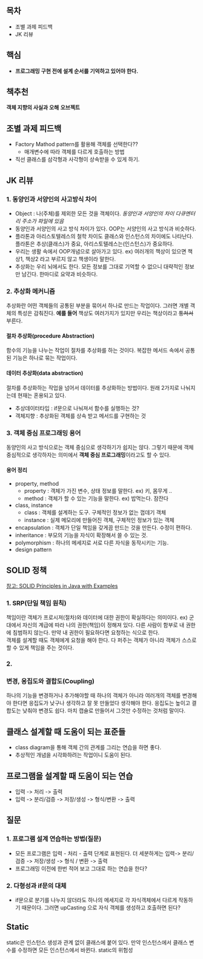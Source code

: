 ## 목차
- 조별 과제 피드백 
- JK 리뷰
## 핵심
- **프로그래밍 구현 전에 설계 순서를 기억하고 있어야 한다.** 

## 책추천
**객체 지향의 사실과 오해**
**오브젝트**


## 조별 과제 피드백 
- Factory Mathod pattern를 활용해 객체를 선택한다?? 
    - 매개변수에 따라 객체를 다르게 호출하는 방법 
- 직선 클래스를 삼각형과 사각형이 상속받을 수 있게 하기.

## JK 리뷰
### 1. 동양인과 서양인의 사고방식 차이 
- Object : 나(주체)를 제외한 모든 것을 객체이다. 
*동양인과 서양인의 차이 다큐멘터리 주소가 파일에 있음*
- 동양인과 서양인의 사고 방식 차이가 있다. OOP는 서양인의 사고 방식과 비슷하다. 
- 플라톤과 아리스토텔레스의 철학 차이도 클래스와 인스턴스의 차이에도 나타난다. 플라톤은 추상(클래스)가 중요, 아리스토텔레스는(인스턴스)가 중요하다. 
- 우리는 생활 속에서 OOP개념으로 살아가고 있다. ex) 여러개의 책상이 있으면 책상1, 책상2 라고 부르지 않고 책생이라 말한다. 
- 추상화는 우리 뇌에서도 한다. 모든 정보를 그대로 기억할 수 없으니 대략적인 정보만 남긴다. 한마디로 요약과 비슷하다. 

### 2. 추상화 메커니즘 
추상화란 어떤 객체들의 공통된 부분을 묶어서 하나로 만드는 작업이다. 그러면 개별 객체의 특성은 감춰진다. **예를 들어** 책상도 여러가지가 있지만 우리는 책상이라고 ~~퉁쳐서~~ 부른다.
#### 절차 추상화(procedure Abstraction)
함수의 기능을 나누는 작업이 절차를 추상화를 하는 것이다. 복잡한 메서드 속에서 공통된 기능은 하나로 묶는 작업이다. 
#### 데이터 추상화(data abstraction)
절차를 추상화하는 작업을 넘어서 데이터를 추상화하는 방법이다. 원래 2가지로 나눠지는데 현재는 혼용되고 있다. 
- 추상데이터타입 : if문으로 나눠져서 함수를 실행하는 것?  
- 객체지향 : 추상화된 객체를 상속 받고 메서드를 구현하는 것 

### 3. 객체 중심 프로그래밍 용어 
동양인의 사고 방식으로는 객체 중심으로 생각하기가 쉽지는 않다. 그렇기 때문에 객체 중심적으로 생각하자는 의미에서 **객체 중심 프로그래밍**이라고도 할 수 있다.  

#### 용어 정리
- property, method 
    - property : 객체가 가진 변수, 상태 정보를 말한다. ex) 키, 몸무게 .. 
    - method : 객체가 할 수 있는 기능을 말한다. ex) 밥먹는다. 잠잔다
- class, instance
    - class : 객체를 설계하는 도구. 구체적인 정보가 없는 껍데기 객체
    - instance : 실제 메모리에 만들어진 객체, 구체적인 정보가 있는 객체
- encapsulation : 객체가 단일 책임을 갖게끔 만드는 것을 만든다. 수정이 편하다.  
- inheritance : 부모의 기능을 자식이 확장해서 쓸 수 있는 것.
- polymorphism : 하나의 메세지로 서로 다른 자식을 동작시키는 기능.
- design pattern 

## SOLID 정책
[참고: SOLID Principles in Java with Examples](https://howtodoinjava.com/best-practices/5-class-design-principles-solid-in-java/)

### 1. SRP(단일 책임 원칙) 
책임이란 객체가 프로시져(절차)와 데이터에 대한 권한이 확실하다는 의미이다. ex) 군대에서 자신의 계급에 따라 나의 권한(책임)이 정해져 있다. 다른 사람이 함부로 내 권한에 침범하지 않는다. 만약 내 권한이 필요하다면 요청하는 식으로 한다.<br>
객체를 설계할 때도 객체에게 요청을 해야 한다. 다 퍼주는 객체가 아니라 객체가 스스로 할 수 있게 책임을 주는 것이다.
### 2. 


### 변경, 응집도와 결합도(Coupling)
하나의 기능을 변경하거나 추가해야할 때 하나의 객체가 아니라 여러개의 객체를 변경해야 한다면 응집도가 낮구나 생각하고 잘 못 만들었다 생각해야 한다. 응집도는 높이고 결합도는 낮춰야 변경도 쉽다. 마치 캡슐로 만들어서 그것만 수정하는 것처럼 말이다.<br>


## 클래스 설계할 때 도움이 되는 표준들
- class diagram을 통해 객체 간의 관계를 그리는 연습을 하면 좋다.
- 추상적인 개념을 시각화하려는 작업이니 도움이 된다. 

## 프로그램을 설계할 때 도움이 되는 연습
- 입력 -> 처리 -> 출력
- 입력 -> 분리/검증 -> 저장/생성 -> 형식/변환 -> 출력 


## 질문
### 1. 프로그램 설계 연습하는 방법(질문)
- 모든 프로그램은 입력 - 처리 - 출력 단계로 표현된다. 더 세분하게는 
입력-> 분리/검증 -> 저장/생성 -> 형식 / 변환 -> 출력
- 프로그래밍 이전에 한번 적어 보고 그대로 하는 연습을 한다?   

### 2. 다형성과 if문의 대체 
- if문으로 분기를 나누지 않더라도 하나의 메세지로 각 자식객체에서 다르게 작동하기 때문이다. 
그러면 upCasting 으로 자식 객체를 생성하고 호출하면 된다? 

## Static 
static은 인스턴스 생성과 관계 없이 클래스에 붙어 있다. 
만약 인스턴스에서 클래스 변수를 수정하면 모든 인스턴스에서 바뀐다. static의 위험성
